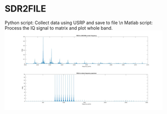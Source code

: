 # SDR2FILE
Python script: Collect data using USRP and save to file \n
Matlab script: Process the IQ signal to matrix and plot whole band.
![2.45GHz center frequency and Whole band from 100MHz to 3GHz](./results_fullband_2450PSD.jpg)

